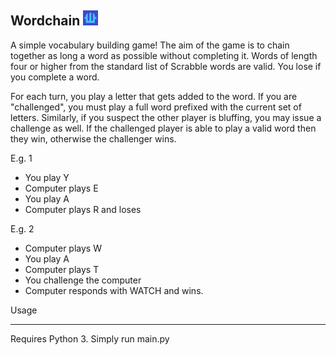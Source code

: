 Wordchain <img src="https://github.com/SilverSpirit/word-chain/blob/master/res/logo.png" height="24" width="24">
----------

A simple vocabulary building game!
The aim of the game is to chain together as long a word as possible without completing it. Words of length four or higher from the standard list of Scrabble words are valid. You lose if you complete a word.

For each turn, you play a letter that gets added to the word. If you are "challenged", you must play a full word prefixed with the current set of letters. Similarly, if you suspect the other player is bluffing, you may issue a challenge as well. If the challenged player is able to play a valid word then they win, otherwise the challenger wins.

E.g. 1
- You play Y
- Computer plays E
- You play A
- Computer plays R and loses

E.g. 2
- Computer plays W
- You play A
- Computer plays T
- You challenge the computer
- Computer responds with WATCH and wins.

Usage
******
Requires Python 3. Simply run main.py
